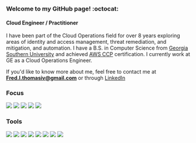 ### Welcome to my GitHub page! :octocat:
#### Cloud Engineer / Practitioner

I have been part of the Cloud Operations field for over 8 years exploring areas of identity and access management, threat remediation, and mitigation, and automation. I have a B.S. in Computer Science from [Georgia Southern University](https://www.georgiasouthern.edu/) and achieved [AWS CCP](https://www.credly.com/badges/ce11d7df-ef48-4608-bbd6-b732a65e3f7d) certification. I currently work  at GE as a Cloud Operations Engineer.

If you'd like to know more about me, feel free to contact me at **Fred.l.thomasiv@gmail.com** or through [LinkedIn](https://www.linkedin.com/in/fredlthomasiv/)

### Focus
![](https://img.shields.io/badge/Cyber%20Security-informational?style=for-the-badge&color=62757f)
![](https://img.shields.io/badge/Incident%20Response-informational?style=for-the-badge&color=62757f)
![](https://img.shields.io/badge/File%20Analysis-informational?style=for-the-badge&color=62757f)
![](https://img.shields.io/badge/Scripting-informational?style=for-the-badge&color=62757f)
![](https://img.shields.io/badge/Automation-informational?style=for-the-badge&color=62757f)

### Tools
![](https://img.shields.io/badge/Python-informational?style=for-the-badge&logo=Python&logoColor=white&color=blue)
![](https://img.shields.io/badge/PyCharm-informational?style=for-the-badge&logo=PyCharm&logoColor=white&color=red)
![](https://img.shields.io/badge/Jupyter-informational?style=for-the-badge&logo=Jupyter&logoColor=white&color=red)
![](https://img.shields.io/badge/VSCode-informational?style=for-the-badge&logo=visual-studio-code&logoColor=white&color=red)
![](https://img.shields.io/badge/Docker-informational?style=for-the-badge&logo=Docker&logoColor=white&color=purple)
![](https://img.shields.io/badge/Ubuntu-informational?style=for-the-badge&logo=Linux&logoColor=white&color=black)
![](https://img.shields.io/badge/macOS-informational?style=for-the-badge&logo=Apple&logoColor=white&color=black)
![](https://img.shields.io/badge/Windows-informational?style=for-the-badge&logo=Windows&logoColor=white&color=black)
